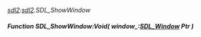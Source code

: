 _[sdl2](../../modules/sdl2/sdl2-module.md):[sdl2](../../modules/sdl2/sdl2-module.md).SDL\_ShowWindow_
##### Function SDL\_ShowWindow:Void( window_:[SDL_Window](../../modules/sdl2/sdl2-sdl_window.md) Ptr )
